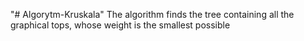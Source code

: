 "# Algorytm-Kruskala" 
The algorithm finds the tree containing all the graphical tops, whose weight is the smallest possible

